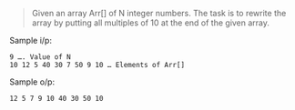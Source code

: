 > Given an array Arr[] of N integer numbers. The task is to rewrite the array by putting all multiples of 10 at the end of the given array.

Sample i/p:

```
9 …. Value of N
10 12 5 40 30 7 50 9 10 … Elements of Arr[]
```

Sample o/p:

```
12 5 7 9 10 40 30 50 10
```
